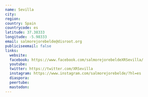 ```yaml
---
name: Sevilla
city:
region:
country: Spain
countrycode: es
latitude: 37.38333
longitude: -5.98333
email: salmorejorebelde@disroot.org
publiciseemail: false
links:
  website:
  facebook: https://www.facebook.com/salmorejorebeldeXRSevilla/
  youtube:
  twitter: https://twitter.com/XRSevilla
  instagram: https://www.instagram.com/salmorejorebelde/?hl=es
  diaspora:
  peertube:
  mastodon:
---
```

